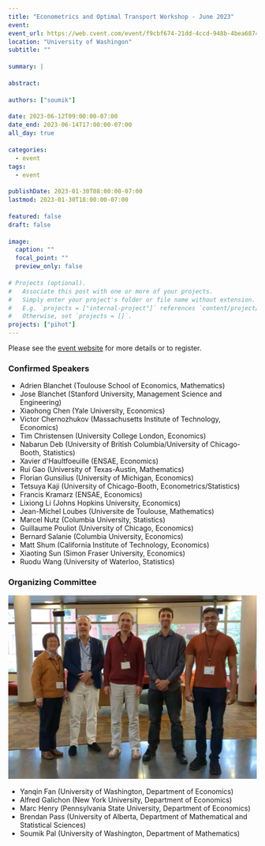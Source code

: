 ```yaml
---
title: "Econometrics and Optimal Transport Workshop - June 2023"
event:
event_url: https://web.cvent.com/event/f9cbf674-21dd-4ccd-948b-4bea6874353b/summary
location: "University of Washingon"
subtitle: ""

summary: |

abstract:

authors: ["soumik"]

date: 2023-06-12T09:00:00-07:00
date_end: 2023-06-14T17:00:00-07:00
all_day: true

categories:
  - event
tags:
  - event

publishDate: 2023-01-30T08:00:00-07:00
lastmod: 2023-01-30T18:00:00-07:00

featured: false
draft: false

image:
  caption: ""
  focal_point: ""
  preview_only: false

# Projects (optional).
#   Associate this post with one or more of your projects.
#   Simply enter your project's folder or file name without extension.
#   E.g. `projects = ["internal-project"]` references `content/project/deep-learning/index.md`.
#   Otherwise, set `projects = []`.
projects: ["pihot"]
---
```



Please see the [event
website](https://web.cvent.com/event/f9cbf674-21dd-4ccd-948b-4bea6874353b/summary)
for more details or to register.


### Confirmed Speakers

* Adrien Blanchet (Toulouse School of Economics, Mathematics)
* Jose Blanchet (Stanford University, Management Science and Engineering)
* Xiaohong Chen (Yale University, Economics)
* Victor Chernozhukov (Massachusetts Institute of Technology, Economics)
* Tim Christensen (University College London, Economics)
* Nabarun Deb (University of British Columbia/University of Chicago-Booth, Statistics)
* Xavier d'Haultfoeuille (ENSAE, Economics)
* Rui Gao (University of Texas-Austin, Mathematics)
* Florian Gunsilius (University of Michigan, Economics)
* Tetsuya Kaji (University of Chicago-Booth, Econometrics/Statistics)
* Francis Kramarz (ENSAE, Economics)
* Lixiong Li (Johns Hopkins University, Economics)
* Jean-Michel Loubes (Universite de Toulouse, Mathematics)
* Marcel Nutz (Columbia University, Statistics)
* Guillaume Pouliot (University of Chicago, Economics)
* Bernard Salanie (Columbia University, Economics)
* Matt Shum (California Institute of Technology, Economics)
* Xiaoting Sun (Simon Fraser University, Economics)
* Ruodu Wang (University of Waterloo, Statistics)


### Organizing Committee
![](./image2.png)

* Yanqin Fan (University of Washington, Department of Economics)
* Alfred Galichon (New York University, Department of Economics)
* Marc Henry (Pennsylvania State University, Department of Economics)
* Brendan Pass (University of Alberta, Department of Mathematical and Statistical Sciences)
* Soumik Pal (University of Washington, Department of Mathematics)

